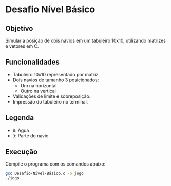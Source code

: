 # Desafio Nível Básico

## Objetivo

Simular a posição de dois navios em um tabuleiro 10x10, utilizando matrizes e vetores em C.

## Funcionalidades

- Tabuleiro 10x10 representado por matriz.
- Dois navios de tamanho 3 posicionados:
  - Um na horizontal
  - Outro na vertical
- Validações de limite e sobreposição.
- Impressão do tabuleiro no terminal.

## Legenda

- `0`: Água
- `3`: Parte do navio

## Execução

Compile o programa com os comandos abaixo:

```bash
gcc Desafio-Nível-Básico.c -o jogo
./jogo
